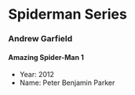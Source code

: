 # Spiderman Series

### Andrew Garfield

#### Amazing Spider-Man 1
- Year: 2012
- Name: Peter Benjamin Parker
